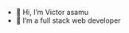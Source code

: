 - 👋 Hi, I’m Victor asamu
- 👀 I’m a full stack web developer


<!---
Victorasamu123/Victorasamu123 is a ✨ special ✨ repository because its `README.md` (this file) appears on your GitHub profile.
You can click the Preview link to take a look at your changes.
--->
